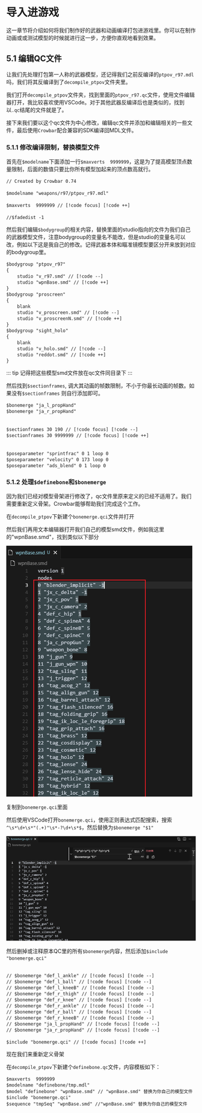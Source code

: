 # 导入进游戏

这一章节将介绍如何将我们制作好的武器和动画编译打包进游戏里。你可以在制作动画或或测试模型的时候就进行这一步，方便你直观地看到效果。

## 5.1 编辑QC文件

让我们先处理打包第一人称的武器模型，还记得我们之前反编译的`ptpov_r97.mdl`吗，我们将其反编译到了`decompile_ptpov`文件夹里。

我们打开`decompile_ptpov`文件夹，找到里面的`ptpov_r97.qc`文件，使用文件编辑器打开，我比较喜欢使用VSCode。对于其他武器反编译后也是类似的，找到以`.qc`结尾的文件就是了。

接下来我们要以这个qc文件为中心修改，编辑qc文件并添加和编辑相关的一些文件，最后使用`Crowbar`配合兼容的SDK编译回MDL文件。

### 5.1.1 修改编译限制，替换模型文件

首先在`$modelname`下面添加一行`$maxverts  9999999`，这是为了提高模型顶点数量限制，后面的数值只要比你所有模型加起来的顶点数高就行。


```qc{5}
// Created by Crowbar 0.74

$modelname "weapons/r97/ptpov_r97.mdl" 

$maxverts  9999999 // [!code focus] [!code ++]

//$fadedist -1

```

然后我们编辑`$bodygroup`的相关内容，替换里面的studio指向的文件为我们自己的武器模型文件，注意bodygroup的变量名不能改，但是studio的变量名可以改，例如以下这是我自己的修改。记得武器本体和瞄准镜模型要区分开来放到对应的bodygroup里。


```qc
$bodygroup "ptpov_r97"
{
    studio "v_r97.smd" // [!code --]
	studio "wpnBase.smd" // [!code ++]
}
$bodygroup "proscreen"
{
	blank
	studio "v_proscreen.smd" // [!code --]
	studio "v_proscreenN.smd" // [!code ++]
}
$bodygroup "sight_holo"
{
	blank
	studio "v_holo.smd" // [!code --]
	studio "reddot.smd" // [!code ++]
}
```

::: tip
记得把这些模型smd文件放在qc文件同目录下
:::

然后找到`$sectionframes`, 调大其动画的帧数限制，不小于你最长动画的帧数。如果没有`$sectionframes` 则自行添加即可。

```qc
$bonemerge "ja_l_propHand"
$bonemerge "ja_r_propHand"


$sectionframes 30 190 // [!code focus] [!code --]
$sectionframes 30 9999999 // [!code focus] [!code ++]


$poseparameter "sprintfrac" 0 1 loop 0
$poseparameter "velocity" 0 173 loop 0
$poseparameter "ads_blend" 0 1 loop 0
```

### 5.1.2 处理`$definebone`和`$bonemerge`

因为我们已经对模型骨架进行修改了，qc文件里原来定义的已经不适用了。我们需要重新定义骨架。Crowbar能够帮助我们完成这个工作。

在`decompile_ptpov`下新建个`bonemerge.qci`文件并打开

然后我们再用文本编辑器打开我们自己的模型smd文件，例如我这里的"wpnBase.smd"，找到类似以下部分

![1wpnBase](./img/5/1wpnBase.png)

复制到`bonemerge.qci`里面

然后使用VSCode打开`bonemerge.qci`，使用正则表达式匹配搜索，搜索`^\s*\d+\s*"(.+)"\s*-?\d+\s*$`，然后替换为`$bonemerge "$1"`

![bonemerge](./img/5/2replace.gif)

然后删掉或注释原本QC里的所有`$bonemerge`内容，然后添加`$include "bonemerge.qci"`

```qc

// $bonemerge "def_l_ankle" // [!code focus] [!code --]
// $bonemerge "def_l_ball" // [!code focus] [!code --]
// $bonemerge "def_l_kneeB" // [!code focus] [!code --]
// $bonemerge "def_r_thigh" // [!code focus] [!code --]
// $bonemerge "def_r_knee" // [!code focus] [!code --]
// $bonemerge "def_r_ankle" // [!code focus] [!code --]
// $bonemerge "def_r_ball" // [!code focus] [!code --]
// $bonemerge "def_r_kneeB" // [!code focus] [!code --]
// $bonemerge "ja_l_propHand" // [!code focus] [!code --]
// $bonemerge "ja_r_propHand" // [!code focus] [!code --]

$include "bonemerge.qci" // [!code focus] [!code ++]

```

现在我们来重新定义骨架


在`decompile_ptpov`下新建个`definebone.qc`文件，内容模板如下：
```qc
$maxverts  9999999
$modelname "definebone/tmp.mdl"
$model "definebone" "wpnBase.smd" // "wpnBase.smd" 替换为你自己的模型文件
$include "bonemerge.qci"
$sequence "tmpSeq" "wpnBase.smd" //"wpnBase.smd" 替换为你自己的模型文件
```